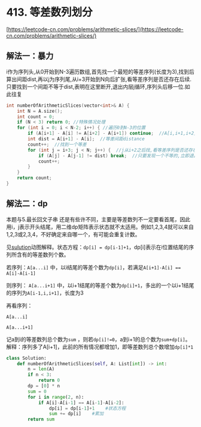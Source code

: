 # 413. 等差数列划分

[https://leetcode-cn.com/problems/arithmetic-slices/](https://leetcode-cn.com/problems/arithmetic-slices/)

## 解法一：暴力

i作为序列头,从0开始到N-3遍历数组,首先找一个最短的等差序列\(长度为3\),找到后算出间距dist,再以j为序列尾,从i+3开始到N向后扩张,看等差序列是否还存在后续.只要找到一个间距不等于dist,表明在这里断开,退出内层j循环,序列头后移一位.如此往复

```cpp
int numberOfArithmeticSlices(vector<int>& A) {
    int N = A.size();
    int count = 0;
    if (N < 3) return 0; //特殊情况处理
    for (int i = 0; i < N-2; i++) { //遍历0到N-3的位置
        if (A[i+1] - A[i] != A[i+2] - A[i+1]) continue;  //A[i,i+1,i+2]不满足等差数列,直接跳过本次循环
        int dist = A[i+1] - A[i];  //等差间距distance
        count++;  //找到一个等差
        for (int j = i+3; j < N; j++) {  //j从i+2之后找,看等差序列是否还存在后续
            if (A[j] - A[j-1] != dist) break;  //只要发现一个不等的,立即退出循环
            count++;
        }
    }
    return count;
}
```

## 解法二：dp

本题与5.最长回文子串 还是有些许不同，主要是等差数列不一定要看首尾，因此用i，j表示开头结尾，用二维dp矩阵表示状态就不太适用。例如1,2,3,4就可以来自1,2,3或2,3,4，不好确定来自哪一个，有可能会重复计数。

见[sulution](https://leetcode.com/problems/arithmetic-slices/solution/)动图解释。状态方程：`dp[i] = dp[i-1]+1`，dp\[i\]表示在i位置结尾的序列所含有的等差数列个数。 

若序列：`A[a...i]` 中，以i结尾的等差个数为`dp[i]`，若满足`A[i+1]-A[i] == A[i]-A[i-1]` 

则序列： `A[a...i+1]` 中，以i+1结尾的等差个数为`dp[i]+1`，多出的一个以i+1结尾的序列为`A[i-1,i,i+1]`，长度为3

再看序列：

`A[a...i]` 

`A[a...i+1]` 

记a到i的等差数列总个数为`sum` ，则若`dp[i]!=0`，a到i+1的总个数为`sum+dp[i]`。 解释：序列多了A\[i+1\]，此前的所有情况都增加1，即等差数列总个数增加`dp[i]*1`

```python
class Solution:
    def numberOfArithmeticSlices(self, A: List[int]) -> int:
        n = len(A)
        if n < 3:
            return 0
        dp = [0] * n
        sum = 0
        for i in range(2, n):
            if A[i]-A[i-1] == A[i-1]-A[i-2]:
                dp[i] = dp[i-1]+1    #状态方程
                sum += dp[i]    #累加
        return sum
```


